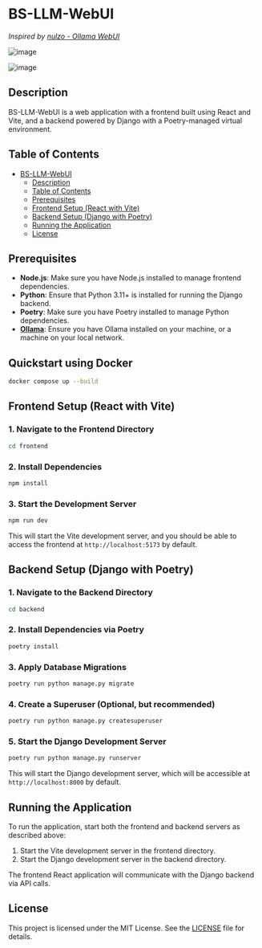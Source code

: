 # BS-LLM-WebUI

_Inspired by [nulzo - Ollama WebUI](https://github.com/nulzo/Ollama-WebUI)_

![image](https://github.com/user-attachments/assets/08bce57d-75d9-4a41-81dc-babaa85c386f)

![image](https://github.com/user-attachments/assets/2ce45a75-7838-4aad-934e-541132ce2c61)

## Description

BS-LLM-WebUI is a web application with a frontend built using React and Vite, and a backend powered by Django with a Poetry-managed virtual environment.

## Table of Contents

- [BS-LLM-WebUI](#bs-llm-webui)
  - [Description](#description)
  - [Table of Contents](#table-of-contents)
  - [Prerequisites](#prerequisites)
  - [Frontend Setup (React with Vite)](#frontend-setup-react-with-vite)
  - [Backend Setup (Django with Poetry)](#backend-setup-django-with-poetry)
  - [Running the Application](#running-the-application)
  - [License](#license)

## Prerequisites

- **Node.js**: Make sure you have Node.js installed to manage frontend dependencies.
- **Python**: Ensure that Python 3.11+ is installed for running the Django backend.
- **Poetry**: Make sure you have Poetry installed to manage Python dependencies.
- **[Ollama](https://ollama.com/)**: Ensure you have Ollama installed on your machine, or a machine on your local network.

## Quickstart using Docker

```sh
docker compose up --build
```

## Frontend Setup (React with Vite)

### 1. Navigate to the Frontend Directory

```sh
cd frontend
```

### 2. Install Dependencies

```sh
npm install
```

### 3. Start the Development Server

```sh
npm run dev
```

This will start the Vite development server, and you should be able to access the frontend at `http://localhost:5173` by default.

## Backend Setup (Django with Poetry)

### 1. Navigate to the Backend Directory

```sh
cd backend
```

### 2. Install Dependencies via Poetry

```sh
poetry install
```

### 3. Apply Database Migrations

```sh
poetry run python manage.py migrate
```

### 4. Create a Superuser (Optional, but recommended)

```sh
poetry run python manage.py createsuperuser
```

### 5. Start the Django Development Server

```sh
poetry run python manage.py runserver
```

This will start the Django development server, which will be accessible at `http://localhost:8000` by default.

## Running the Application

To run the application, start both the frontend and backend servers as described above:

1. Start the Vite development server in the frontend directory.
2. Start the Django development server in the backend directory.

The frontend React application will communicate with the Django backend via API calls.

## License

This project is licensed under the MIT License. See the [LICENSE](LICENSE) file for details.
